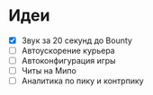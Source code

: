 # Идеи

- [x] Звук за 20 секунд до Bounty
- [ ] Автоускорение курьера
- [ ] Автоконфигурация игры
- [ ] Читы на Мипо
- [ ] Аналитика по пику и контрпику
